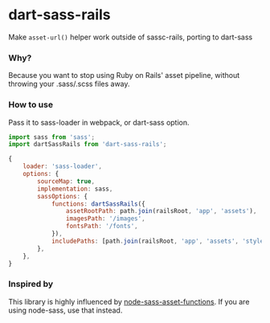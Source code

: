 # dart-sass-rails

Make `asset-url()` helper work outside of sassc-rails, porting to dart-sass

### Why?

Because you want to stop using Ruby on Rails' asset pipeline, without throwing your .sass/.scss files away.

### How to use

Pass it to sass-loader in webpack, or dart-sass option.

```js
import sass from 'sass';
import dartSassRails from 'dart-sass-rails';

{
    loader: 'sass-loader',
    options: {
        sourceMap: true,
        implementation: sass,
        sassOptions: {
            functions: dartSassRails({
                assetRootPath: path.join(railsRoot, 'app', 'assets'),
                imagesPath: '/images',
                fontsPath: '/fonts',
            }),
            includePaths: [path.join(railsRoot, 'app', 'assets', 'stylesheets')],
        },
    },
}
```

### Inspired by

This library is highly influenced by [node-sass-asset-functions](https://github.com/fetch/node-sass-asset-functions). If you are using node-sass, use that instead.
